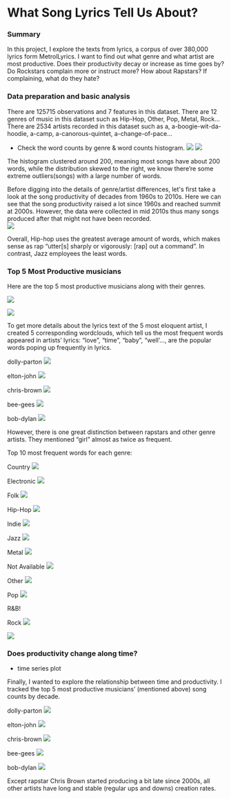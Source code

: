 # What Song Lyrics Tell Us About?

### Summary

In this project, I explore the texts from lyrics, a corpus of over 380,000 lyrics form MetrolLyrics. I want to find out what genre and what artist are most productive. Does their productivity decay or increase as time goes by? Do Rockstars complain more or instruct more? How about Rapstars? If complaining, what do they hate?

### Data preparation and basic analysis

There are 125715 observations and 7 features in this dataset. There are 12 genres of music in this dataset such as Hip-Hop, Other, Pop, Metal, Rock... There are 2534 artists recorded in this dataset such as a, a-boogie-wit-da-hoodie, a-camp, a-canorous-quintet, a-change-of-pace...

+ Check the word counts by genre & word counts histogram.
![](https://github.com/TZstatsADS/fall2019-proj1--wb2326/blob/master/figs/word_count_by_genre.png)
![](https://github.com/TZstatsADS/fall2019-proj1--wb2326/blob/master/figs/output_18_1.png)

The histogram clustered around 200, meaning most songs have about 200 words, while the distribution skewed to the right, we know there’re some extreme outliers(songs) with a large number of words. 

Before digging into the details of genre/artist differences, let's first take a look at the song productivity of decades from 1960s to 2010s. Here we can see that the song productivity raised a lot since 1960s and reached summit at 2000s. However, the data were collected in mid 2010s thus many songs produced after that might not have been recorded.  
![](https://github.com/TZstatsADS/fall2019-proj1--wb2326/blob/master/figs/output_19_0.png)

Overall, Hip-hop uses the greatest average amount of words, which makes sense as rap “utter[s] sharply or vigorously: [rap] out a command”. In contrast, Jazz employees the least words.

### Top 5 Most Productive musicians

Here are the top 5 most productive musicians along with their genres.

![](https://github.com/TZstatsADS/fall2019-proj1--wb2326/blob/master/figs/top5.png)

![](https://github.com/TZstatsADS/fall2019-proj1--wb2326/blob/master/figs/output_22_1.png)

To get more details about the lyrics text of the 5 most eloquent artist, I created 5 corresponding wordclouds, which tell us the most frequent words appeared in artists’ lyrics: “love”, “time”, “baby”, “well’…, are the popular words poping up frequently in lyrics.

dolly-parton
![](https://github.com/TZstatsADS/fall2019-proj1--wb2326/blob/master/figs/output_30_0.png)

elton-john
![](https://github.com/TZstatsADS/fall2019-proj1--wb2326/blob/master/figs/output_31_0.png)

chris-brown
![](https://github.com/TZstatsADS/fall2019-proj1--wb2326/blob/master/figs/output_32_0.png)

bee-gees
![](https://github.com/TZstatsADS/fall2019-proj1--wb2326/blob/master/figs/output_33_0.png)

bob-dylan
![](https://github.com/TZstatsADS/fall2019-proj1--wb2326/blob/master/figs/output_34_0.png)

However, there is one great distinction between rapstars and other genre artists. They mentioned “girl” almost as twice as frequent.

Top 10 most frequent words for each genre:

Country
![](https://github.com/TZstatsADS/fall2019-proj1--wb2326/blob/master/figs/Country.png)

Electronic
![](https://github.com/TZstatsADS/fall2019-proj1--wb2326/blob/master/figs/Electronic.png)

Folk
![](https://github.com/TZstatsADS/fall2019-proj1--wb2326/blob/master/figs/Folk.png)

Hip-Hop
![](https://github.com/TZstatsADS/fall2019-proj1--wb2326/blob/master/figs/Hip-Hop.png)

Indie
![](https://github.com/TZstatsADS/fall2019-proj1--wb2326/blob/master/figs/Indie.png)

Jazz
![](https://github.com/TZstatsADS/fall2019-proj1--wb2326/blob/master/figs/Jazz.png)

Metal
![](https://github.com/TZstatsADS/fall2019-proj1--wb2326/blob/master/figs/Metal.png)

Not Available
![](https://github.com/TZstatsADS/fall2019-proj1--wb2326/blob/master/figs/Not%20Available.png)

Other
![](https://github.com/TZstatsADS/fall2019-proj1--wb2326/blob/master/figs/Other.png)

Pop
![](https://github.com/TZstatsADS/fall2019-proj1--wb2326/blob/master/figs/Pop.png)

R&B!
[](https://github.com/TZstatsADS/fall2019-proj1--wb2326/blob/master/figs/R%26B.png)

Rock
![](https://github.com/TZstatsADS/fall2019-proj1--wb2326/blob/master/figs/Rock.png)

![](https://github.com/TZstatsADS/fall2019-proj1--wb2326/blob/master/figs/words_ratio.png)

### Does productivity change along time?
+ time series plot

Finally, I wanted to explore the relationship between time and productivity. I tracked the top 5 most productive musicians’ (mentioned above) song counts by decade. 

dolly-parton
![](https://github.com/TZstatsADS/fall2019-proj1--wb2326/blob/master/figs/output_35_1.png)

elton-john
![](https://github.com/TZstatsADS/fall2019-proj1--wb2326/blob/master/figs/output_36_1.png)

chris-brown
![](https://github.com/TZstatsADS/fall2019-proj1--wb2326/blob/master/figs/output_37_1.png)

bee-gees
![](https://github.com/TZstatsADS/fall2019-proj1--wb2326/blob/master/figs/output_38_1.png)

bob-dylan
![](https://github.com/TZstatsADS/fall2019-proj1--wb2326/blob/master/figs/output_39_1.png)

Except rapstar Chris Brown started producing a bit late since 2000s, all other artists have long and stable (regular ups and downs) creation rates.  
